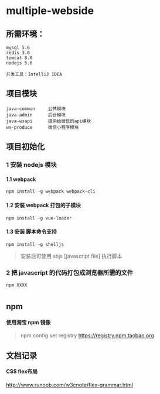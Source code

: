 # multiple-webside

## 所需环境：
    mysql 5.6
    redis 3.0
    tomcat 8.0
    nodejs 5.6
    
    开发工具：IntelliJ IDEA
    
## 项目模块
    java-common     公共模块
    java-admin      后台模块
    java-wxapi      提供给微信的api模块
    wx-produce      微信小程序模块

## 项目初始化

### 1 安装 nodejs 模块

#### 1.1 webpack
    npm install -g webpack webpack-cli
    
#### 1.2 安装 webpack 打包的子模块
    npm install -g vue-loader
    
#### 1.3 安装 脚本命令支持
    npm install -g shelljs
>安装后可使用 shjs [javascript file] 执行脚本
    
### 2 把 javascript 的代码打包成浏览器所需的文件
    npm XXXX

#
#
#

## npm

#### 使用淘宝 npm 镜像

>npm config set registry https://registry.npm.taobao.org


## 文档记录
#### CSS flex布局
http://www.runoob.com/w3cnote/flex-grammar.html